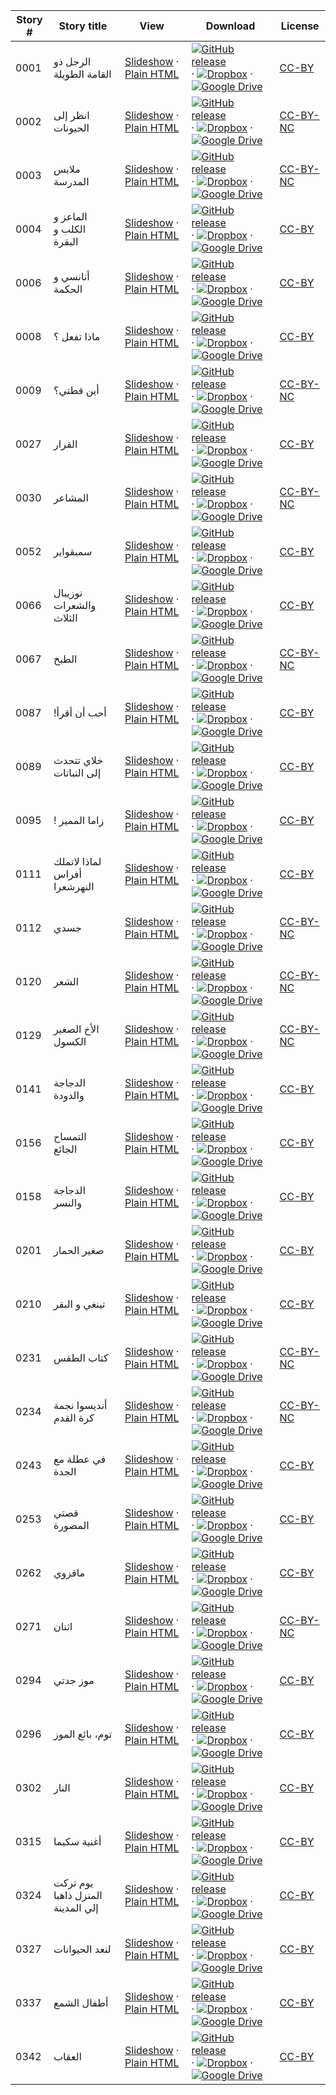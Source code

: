 Story # | Story title | View | Download | License
-------- | -----------  |:-------:| ---------------- | -------
0001 | الرجل ذو القامة الطويلة | <a href="https://global-asp.github.io/stories/ar/0001_الرجل-ذو-القامة-الطويلة_slides.html" target="_blank">Slideshow</a> · [Plain HTML](https://global-asp.github.io/stories/ar/0001_الرجل-ذو-القامة-الطويلة.html) | [![GitHub release](https://cloud.githubusercontent.com/assets/9295750/9483128/0e089e5e-4b51-11e5-98ca-6da5cef156a7.png "GitHub release")]() · [![Dropbox](https://cloud.githubusercontent.com/assets/9295750/10150606/3f5ae2dc-65f5-11e5-8f63-841c51cc1cde.png "Dropbox")]() · [![Google Drive](https://cloud.githubusercontent.com/assets/9295750/9473522/1d6fdde4-4b10-11e5-98f5-aa6c6b04a08e.png "Google Drive")](https://drive.google.com/open?id=0B59ZADK9EsbsUTkwTGRHUVRXb3M) | [CC-BY](https://creativecommons.org/licenses/by/3.0/)
0002 | انظر إلى الحيونات | <a href="https://global-asp.github.io/stories/ar/0002_انظر-إلى-الحيونات_slides.html" target="_blank">Slideshow</a> · [Plain HTML](https://global-asp.github.io/stories/ar/0002_انظر-إلى-الحيونات.html) | [![GitHub release](https://cloud.githubusercontent.com/assets/9295750/9483128/0e089e5e-4b51-11e5-98ca-6da5cef156a7.png "GitHub release")]() · [![Dropbox](https://cloud.githubusercontent.com/assets/9295750/10150606/3f5ae2dc-65f5-11e5-8f63-841c51cc1cde.png "Dropbox")]() · [![Google Drive](https://cloud.githubusercontent.com/assets/9295750/9473522/1d6fdde4-4b10-11e5-98f5-aa6c6b04a08e.png "Google Drive")](https://drive.google.com/open?id=0B59ZADK9EsbsUTkwTGRHUVRXb3M) | [CC-BY-NC](http://creativecommons.org/licenses/by-nc/3.0/)
0003 | ملابس المدرسة | <a href="https://global-asp.github.io/stories/ar/0003_ملابس-المدرسة_slides.html" target="_blank">Slideshow</a> · [Plain HTML](https://global-asp.github.io/stories/ar/0003_ملابس-المدرسة.html) | [![GitHub release](https://cloud.githubusercontent.com/assets/9295750/9483128/0e089e5e-4b51-11e5-98ca-6da5cef156a7.png "GitHub release")]() · [![Dropbox](https://cloud.githubusercontent.com/assets/9295750/10150606/3f5ae2dc-65f5-11e5-8f63-841c51cc1cde.png "Dropbox")]() · [![Google Drive](https://cloud.githubusercontent.com/assets/9295750/9473522/1d6fdde4-4b10-11e5-98f5-aa6c6b04a08e.png "Google Drive")](https://drive.google.com/open?id=0B59ZADK9EsbsUTkwTGRHUVRXb3M) | [CC-BY-NC](http://creativecommons.org/licenses/by-nc/3.0/)
0004 | الماعز و الكلب و البقرة | <a href="https://global-asp.github.io/stories/ar/0004_الماعز-و-الكلب-و-البقرة_slides.html" target="_blank">Slideshow</a> · [Plain HTML](https://global-asp.github.io/stories/ar/0004_الماعز-و-الكلب-و-البقرة.html) | [![GitHub release](https://cloud.githubusercontent.com/assets/9295750/9483128/0e089e5e-4b51-11e5-98ca-6da5cef156a7.png "GitHub release")]() · [![Dropbox](https://cloud.githubusercontent.com/assets/9295750/10150606/3f5ae2dc-65f5-11e5-8f63-841c51cc1cde.png "Dropbox")]() · [![Google Drive](https://cloud.githubusercontent.com/assets/9295750/9473522/1d6fdde4-4b10-11e5-98f5-aa6c6b04a08e.png "Google Drive")](https://drive.google.com/open?id=0B59ZADK9EsbsUTkwTGRHUVRXb3M) | [CC-BY](https://creativecommons.org/licenses/by/3.0/)
0006 | أنانسي و الحكمة | <a href="https://global-asp.github.io/stories/ar/0006_أنانسي-و-الحكمة_slides.html" target="_blank">Slideshow</a> · [Plain HTML](https://global-asp.github.io/stories/ar/0006_أنانسي-و-الحكمة.html) | [![GitHub release](https://cloud.githubusercontent.com/assets/9295750/9483128/0e089e5e-4b51-11e5-98ca-6da5cef156a7.png "GitHub release")]() · [![Dropbox](https://cloud.githubusercontent.com/assets/9295750/10150606/3f5ae2dc-65f5-11e5-8f63-841c51cc1cde.png "Dropbox")]() · [![Google Drive](https://cloud.githubusercontent.com/assets/9295750/9473522/1d6fdde4-4b10-11e5-98f5-aa6c6b04a08e.png "Google Drive")](https://drive.google.com/open?id=0B59ZADK9EsbsUTkwTGRHUVRXb3M) | [CC-BY](https://creativecommons.org/licenses/by/3.0/)
0008 | ماذا تفعل ؟ | <a href="https://global-asp.github.io/stories/ar/0008_ماذا-تفعل_slides.html" target="_blank">Slideshow</a> · [Plain HTML](https://global-asp.github.io/stories/ar/0008_ماذا-تفعل.html) | [![GitHub release](https://cloud.githubusercontent.com/assets/9295750/9483128/0e089e5e-4b51-11e5-98ca-6da5cef156a7.png "GitHub release")]() · [![Dropbox](https://cloud.githubusercontent.com/assets/9295750/10150606/3f5ae2dc-65f5-11e5-8f63-841c51cc1cde.png "Dropbox")]() · [![Google Drive](https://cloud.githubusercontent.com/assets/9295750/9473522/1d6fdde4-4b10-11e5-98f5-aa6c6b04a08e.png "Google Drive")](https://drive.google.com/open?id=0B59ZADK9EsbsUTkwTGRHUVRXb3M) | [CC-BY](https://creativecommons.org/licenses/by/3.0/)
0009 | أين قطتي؟ | <a href="https://global-asp.github.io/stories/ar/0009_أين-قطتي؟_slides.html" target="_blank">Slideshow</a> · [Plain HTML](https://global-asp.github.io/stories/ar/0009_أين-قطتي؟.html) | [![GitHub release](https://cloud.githubusercontent.com/assets/9295750/9483128/0e089e5e-4b51-11e5-98ca-6da5cef156a7.png "GitHub release")]() · [![Dropbox](https://cloud.githubusercontent.com/assets/9295750/10150606/3f5ae2dc-65f5-11e5-8f63-841c51cc1cde.png "Dropbox")]() · [![Google Drive](https://cloud.githubusercontent.com/assets/9295750/9473522/1d6fdde4-4b10-11e5-98f5-aa6c6b04a08e.png "Google Drive")](https://drive.google.com/open?id=0B59ZADK9EsbsUTkwTGRHUVRXb3M) | [CC-BY-NC](http://creativecommons.org/licenses/by-nc/3.0/)
0027 | القرار | <a href="https://global-asp.github.io/stories/ar/0027_القرار_slides.html" target="_blank">Slideshow</a> · [Plain HTML](https://global-asp.github.io/stories/ar/0027_القرار.html) | [![GitHub release](https://cloud.githubusercontent.com/assets/9295750/9483128/0e089e5e-4b51-11e5-98ca-6da5cef156a7.png "GitHub release")]() · [![Dropbox](https://cloud.githubusercontent.com/assets/9295750/10150606/3f5ae2dc-65f5-11e5-8f63-841c51cc1cde.png "Dropbox")]() · [![Google Drive](https://cloud.githubusercontent.com/assets/9295750/9473522/1d6fdde4-4b10-11e5-98f5-aa6c6b04a08e.png "Google Drive")](https://drive.google.com/open?id=0B59ZADK9EsbsUTkwTGRHUVRXb3M) | [CC-BY](https://creativecommons.org/licenses/by/3.0/)
0030 | المشاعر | <a href="https://global-asp.github.io/stories/ar/0030_المشاعر_slides.html" target="_blank">Slideshow</a> · [Plain HTML](https://global-asp.github.io/stories/ar/0030_المشاعر.html) | [![GitHub release](https://cloud.githubusercontent.com/assets/9295750/9483128/0e089e5e-4b51-11e5-98ca-6da5cef156a7.png "GitHub release")]() · [![Dropbox](https://cloud.githubusercontent.com/assets/9295750/10150606/3f5ae2dc-65f5-11e5-8f63-841c51cc1cde.png "Dropbox")]() · [![Google Drive](https://cloud.githubusercontent.com/assets/9295750/9473522/1d6fdde4-4b10-11e5-98f5-aa6c6b04a08e.png "Google Drive")](https://drive.google.com/open?id=0B59ZADK9EsbsUTkwTGRHUVRXb3M) | [CC-BY-NC](http://creativecommons.org/licenses/by-nc/3.0/)
0052 | سمبقواير | <a href="https://global-asp.github.io/stories/ar/0052_سمبقواير_slides.html" target="_blank">Slideshow</a> · [Plain HTML](https://global-asp.github.io/stories/ar/0052_سمبقواير.html) | [![GitHub release](https://cloud.githubusercontent.com/assets/9295750/9483128/0e089e5e-4b51-11e5-98ca-6da5cef156a7.png "GitHub release")]() · [![Dropbox](https://cloud.githubusercontent.com/assets/9295750/10150606/3f5ae2dc-65f5-11e5-8f63-841c51cc1cde.png "Dropbox")]() · [![Google Drive](https://cloud.githubusercontent.com/assets/9295750/9473522/1d6fdde4-4b10-11e5-98f5-aa6c6b04a08e.png "Google Drive")](https://drive.google.com/open?id=0B59ZADK9EsbsUTkwTGRHUVRXb3M) | [CC-BY](https://creativecommons.org/licenses/by/3.0/)
0066 | نوزيبال والشعرات الثلاث | <a href="https://global-asp.github.io/stories/ar/0066_نوزيبال-والشعرات-الثلاث_slides.html" target="_blank">Slideshow</a> · [Plain HTML](https://global-asp.github.io/stories/ar/0066_نوزيبال-والشعرات-الثلاث.html) | [![GitHub release](https://cloud.githubusercontent.com/assets/9295750/9483128/0e089e5e-4b51-11e5-98ca-6da5cef156a7.png "GitHub release")]() · [![Dropbox](https://cloud.githubusercontent.com/assets/9295750/10150606/3f5ae2dc-65f5-11e5-8f63-841c51cc1cde.png "Dropbox")]() · [![Google Drive](https://cloud.githubusercontent.com/assets/9295750/9473522/1d6fdde4-4b10-11e5-98f5-aa6c6b04a08e.png "Google Drive")](https://drive.google.com/open?id=0B59ZADK9EsbsUTkwTGRHUVRXb3M) | [CC-BY](https://creativecommons.org/licenses/by/3.0/)
0067 | الطبخ | <a href="https://global-asp.github.io/stories/ar/0067_الطبخ_slides.html" target="_blank">Slideshow</a> · [Plain HTML](https://global-asp.github.io/stories/ar/0067_الطبخ.html) | [![GitHub release](https://cloud.githubusercontent.com/assets/9295750/9483128/0e089e5e-4b51-11e5-98ca-6da5cef156a7.png "GitHub release")]() · [![Dropbox](https://cloud.githubusercontent.com/assets/9295750/10150606/3f5ae2dc-65f5-11e5-8f63-841c51cc1cde.png "Dropbox")]() · [![Google Drive](https://cloud.githubusercontent.com/assets/9295750/9473522/1d6fdde4-4b10-11e5-98f5-aa6c6b04a08e.png "Google Drive")](https://drive.google.com/open?id=0B59ZADK9EsbsUTkwTGRHUVRXb3M) | [CC-BY-NC](http://creativecommons.org/licenses/by-nc/3.0/)
0087 | !أحب أن أقرأ | <a href="https://global-asp.github.io/stories/ar/0087_-أحب-أن-أقرأ_slides.html" target="_blank">Slideshow</a> · [Plain HTML](https://global-asp.github.io/stories/ar/0087_-أحب-أن-أقرأ.html) | [![GitHub release](https://cloud.githubusercontent.com/assets/9295750/9483128/0e089e5e-4b51-11e5-98ca-6da5cef156a7.png "GitHub release")]() · [![Dropbox](https://cloud.githubusercontent.com/assets/9295750/10150606/3f5ae2dc-65f5-11e5-8f63-841c51cc1cde.png "Dropbox")]() · [![Google Drive](https://cloud.githubusercontent.com/assets/9295750/9473522/1d6fdde4-4b10-11e5-98f5-aa6c6b04a08e.png "Google Drive")](https://drive.google.com/open?id=0B59ZADK9EsbsUTkwTGRHUVRXb3M) | [CC-BY](https://creativecommons.org/licenses/by/3.0/)
0089 | خلاي تتحدث إلى النباتات | <a href="https://global-asp.github.io/stories/ar/0089_خلاي-تتحدث-إلى-النباتات_slides.html" target="_blank">Slideshow</a> · [Plain HTML](https://global-asp.github.io/stories/ar/0089_خلاي-تتحدث-إلى-النباتات.html) | [![GitHub release](https://cloud.githubusercontent.com/assets/9295750/9483128/0e089e5e-4b51-11e5-98ca-6da5cef156a7.png "GitHub release")]() · [![Dropbox](https://cloud.githubusercontent.com/assets/9295750/10150606/3f5ae2dc-65f5-11e5-8f63-841c51cc1cde.png "Dropbox")]() · [![Google Drive](https://cloud.githubusercontent.com/assets/9295750/9473522/1d6fdde4-4b10-11e5-98f5-aa6c6b04a08e.png "Google Drive")](https://drive.google.com/open?id=0B59ZADK9EsbsUTkwTGRHUVRXb3M) | [CC-BY](https://creativecommons.org/licenses/by/3.0/)
0095 | ! زاما المميز | <a href="https://global-asp.github.io/stories/ar/0095_-زاما-المميز_slides.html" target="_blank">Slideshow</a> · [Plain HTML](https://global-asp.github.io/stories/ar/0095_-زاما-المميز.html) | [![GitHub release](https://cloud.githubusercontent.com/assets/9295750/9483128/0e089e5e-4b51-11e5-98ca-6da5cef156a7.png "GitHub release")]() · [![Dropbox](https://cloud.githubusercontent.com/assets/9295750/10150606/3f5ae2dc-65f5-11e5-8f63-841c51cc1cde.png "Dropbox")]() · [![Google Drive](https://cloud.githubusercontent.com/assets/9295750/9473522/1d6fdde4-4b10-11e5-98f5-aa6c6b04a08e.png "Google Drive")](https://drive.google.com/open?id=0B59ZADK9EsbsUTkwTGRHUVRXb3M) | [CC-BY](https://creativecommons.org/licenses/by/3.0/)
0111 | لماذا لاتملك أفراس النهرشعرا | <a href="https://global-asp.github.io/stories/ar/0111_لماذا-لاتملك-أفراس-النهرشعرا_slides.html" target="_blank">Slideshow</a> · [Plain HTML](https://global-asp.github.io/stories/ar/0111_لماذا-لاتملك-أفراس-النهرشعرا.html) | [![GitHub release](https://cloud.githubusercontent.com/assets/9295750/9483128/0e089e5e-4b51-11e5-98ca-6da5cef156a7.png "GitHub release")]() · [![Dropbox](https://cloud.githubusercontent.com/assets/9295750/10150606/3f5ae2dc-65f5-11e5-8f63-841c51cc1cde.png "Dropbox")]() · [![Google Drive](https://cloud.githubusercontent.com/assets/9295750/9473522/1d6fdde4-4b10-11e5-98f5-aa6c6b04a08e.png "Google Drive")](https://drive.google.com/open?id=0B59ZADK9EsbsUTkwTGRHUVRXb3M) | [CC-BY](https://creativecommons.org/licenses/by/3.0/)
0112 | جسدي | <a href="https://global-asp.github.io/stories/ar/0112_جسدي_slides.html" target="_blank">Slideshow</a> · [Plain HTML](https://global-asp.github.io/stories/ar/0112_جسدي.html) | [![GitHub release](https://cloud.githubusercontent.com/assets/9295750/9483128/0e089e5e-4b51-11e5-98ca-6da5cef156a7.png "GitHub release")]() · [![Dropbox](https://cloud.githubusercontent.com/assets/9295750/10150606/3f5ae2dc-65f5-11e5-8f63-841c51cc1cde.png "Dropbox")]() · [![Google Drive](https://cloud.githubusercontent.com/assets/9295750/9473522/1d6fdde4-4b10-11e5-98f5-aa6c6b04a08e.png "Google Drive")](https://drive.google.com/open?id=0B59ZADK9EsbsUTkwTGRHUVRXb3M) | [CC-BY-NC](http://creativecommons.org/licenses/by-nc/3.0/)
0120 | الشعر | <a href="https://global-asp.github.io/stories/ar/0120_الشعر_slides.html" target="_blank">Slideshow</a> · [Plain HTML](https://global-asp.github.io/stories/ar/0120_الشعر.html) | [![GitHub release](https://cloud.githubusercontent.com/assets/9295750/9483128/0e089e5e-4b51-11e5-98ca-6da5cef156a7.png "GitHub release")]() · [![Dropbox](https://cloud.githubusercontent.com/assets/9295750/10150606/3f5ae2dc-65f5-11e5-8f63-841c51cc1cde.png "Dropbox")]() · [![Google Drive](https://cloud.githubusercontent.com/assets/9295750/9473522/1d6fdde4-4b10-11e5-98f5-aa6c6b04a08e.png "Google Drive")](https://drive.google.com/open?id=0B59ZADK9EsbsUTkwTGRHUVRXb3M) | [CC-BY-NC](http://creativecommons.org/licenses/by-nc/3.0/)
0129 | الأخ الصغير الكسول | <a href="https://global-asp.github.io/stories/ar/0129_الأخ-الصغير-الكسول_slides.html" target="_blank">Slideshow</a> · [Plain HTML](https://global-asp.github.io/stories/ar/0129_الأخ-الصغير-الكسول.html) | [![GitHub release](https://cloud.githubusercontent.com/assets/9295750/9483128/0e089e5e-4b51-11e5-98ca-6da5cef156a7.png "GitHub release")]() · [![Dropbox](https://cloud.githubusercontent.com/assets/9295750/10150606/3f5ae2dc-65f5-11e5-8f63-841c51cc1cde.png "Dropbox")]() · [![Google Drive](https://cloud.githubusercontent.com/assets/9295750/9473522/1d6fdde4-4b10-11e5-98f5-aa6c6b04a08e.png "Google Drive")](https://drive.google.com/open?id=0B59ZADK9EsbsUTkwTGRHUVRXb3M) | [CC-BY-NC](http://creativecommons.org/licenses/by-nc/3.0/)
0141 | الدجاجة والدودة | <a href="https://global-asp.github.io/stories/ar/0141_-الدجاجة-والدودة-_slides.html" target="_blank">Slideshow</a> · [Plain HTML](https://global-asp.github.io/stories/ar/0141_-الدجاجة-والدودة-.html) | [![GitHub release](https://cloud.githubusercontent.com/assets/9295750/9483128/0e089e5e-4b51-11e5-98ca-6da5cef156a7.png "GitHub release")]() · [![Dropbox](https://cloud.githubusercontent.com/assets/9295750/10150606/3f5ae2dc-65f5-11e5-8f63-841c51cc1cde.png "Dropbox")]() · [![Google Drive](https://cloud.githubusercontent.com/assets/9295750/9473522/1d6fdde4-4b10-11e5-98f5-aa6c6b04a08e.png "Google Drive")](https://drive.google.com/open?id=0B59ZADK9EsbsUTkwTGRHUVRXb3M) | [CC-BY](https://creativecommons.org/licenses/by/3.0/)
0156 | التمساح الجائع | <a href="https://global-asp.github.io/stories/ar/0156_التمساح-الجائع_slides.html" target="_blank">Slideshow</a> · [Plain HTML](https://global-asp.github.io/stories/ar/0156_التمساح-الجائع.html) | [![GitHub release](https://cloud.githubusercontent.com/assets/9295750/9483128/0e089e5e-4b51-11e5-98ca-6da5cef156a7.png "GitHub release")]() · [![Dropbox](https://cloud.githubusercontent.com/assets/9295750/10150606/3f5ae2dc-65f5-11e5-8f63-841c51cc1cde.png "Dropbox")]() · [![Google Drive](https://cloud.githubusercontent.com/assets/9295750/9473522/1d6fdde4-4b10-11e5-98f5-aa6c6b04a08e.png "Google Drive")](https://drive.google.com/open?id=0B59ZADK9EsbsUTkwTGRHUVRXb3M) | [CC-BY](https://creativecommons.org/licenses/by/3.0/)
0158 | الدجاجة والنسر | <a href="https://global-asp.github.io/stories/ar/0158_الدجاجة-والنسر_slides.html" target="_blank">Slideshow</a> · [Plain HTML](https://global-asp.github.io/stories/ar/0158_الدجاجة-والنسر.html) | [![GitHub release](https://cloud.githubusercontent.com/assets/9295750/9483128/0e089e5e-4b51-11e5-98ca-6da5cef156a7.png "GitHub release")]() · [![Dropbox](https://cloud.githubusercontent.com/assets/9295750/10150606/3f5ae2dc-65f5-11e5-8f63-841c51cc1cde.png "Dropbox")]() · [![Google Drive](https://cloud.githubusercontent.com/assets/9295750/9473522/1d6fdde4-4b10-11e5-98f5-aa6c6b04a08e.png "Google Drive")](https://drive.google.com/open?id=0B59ZADK9EsbsUTkwTGRHUVRXb3M) | [CC-BY](https://creativecommons.org/licenses/by/3.0/)
0201 | صغير الحمار | <a href="https://global-asp.github.io/stories/ar/0201_صغير-الحمار_slides.html" target="_blank">Slideshow</a> · [Plain HTML](https://global-asp.github.io/stories/ar/0201_صغير-الحمار.html) | [![GitHub release](https://cloud.githubusercontent.com/assets/9295750/9483128/0e089e5e-4b51-11e5-98ca-6da5cef156a7.png "GitHub release")]() · [![Dropbox](https://cloud.githubusercontent.com/assets/9295750/10150606/3f5ae2dc-65f5-11e5-8f63-841c51cc1cde.png "Dropbox")]() · [![Google Drive](https://cloud.githubusercontent.com/assets/9295750/9473522/1d6fdde4-4b10-11e5-98f5-aa6c6b04a08e.png "Google Drive")](https://drive.google.com/open?id=0B59ZADK9EsbsUTkwTGRHUVRXb3M) | [CC-BY](https://creativecommons.org/licenses/by/3.0/)
0210 | تينغي و البقر | <a href="https://global-asp.github.io/stories/ar/0210_تينغي-و-البقر_slides.html" target="_blank">Slideshow</a> · [Plain HTML](https://global-asp.github.io/stories/ar/0210_تينغي-و-البقر.html) | [![GitHub release](https://cloud.githubusercontent.com/assets/9295750/9483128/0e089e5e-4b51-11e5-98ca-6da5cef156a7.png "GitHub release")]() · [![Dropbox](https://cloud.githubusercontent.com/assets/9295750/10150606/3f5ae2dc-65f5-11e5-8f63-841c51cc1cde.png "Dropbox")]() · [![Google Drive](https://cloud.githubusercontent.com/assets/9295750/9473522/1d6fdde4-4b10-11e5-98f5-aa6c6b04a08e.png "Google Drive")](https://drive.google.com/open?id=0B59ZADK9EsbsUTkwTGRHUVRXb3M) | [CC-BY](https://creativecommons.org/licenses/by/3.0/)
0231 | كتاب الطقس | <a href="https://global-asp.github.io/stories/ar/0231_كتاب-الطقس_slides.html" target="_blank">Slideshow</a> · [Plain HTML](https://global-asp.github.io/stories/ar/0231_كتاب-الطقس.html) | [![GitHub release](https://cloud.githubusercontent.com/assets/9295750/9483128/0e089e5e-4b51-11e5-98ca-6da5cef156a7.png "GitHub release")]() · [![Dropbox](https://cloud.githubusercontent.com/assets/9295750/10150606/3f5ae2dc-65f5-11e5-8f63-841c51cc1cde.png "Dropbox")]() · [![Google Drive](https://cloud.githubusercontent.com/assets/9295750/9473522/1d6fdde4-4b10-11e5-98f5-aa6c6b04a08e.png "Google Drive")](https://drive.google.com/open?id=0B59ZADK9EsbsUTkwTGRHUVRXb3M) | [CC-BY-NC](http://creativecommons.org/licenses/by-nc/3.0/)
0234 | أنديسوا نجمة كرة القدم | <a href="https://global-asp.github.io/stories/ar/0234_أنديسوا-نجمة-كرة-القدم_slides.html" target="_blank">Slideshow</a> · [Plain HTML](https://global-asp.github.io/stories/ar/0234_أنديسوا-نجمة-كرة-القدم.html) | [![GitHub release](https://cloud.githubusercontent.com/assets/9295750/9483128/0e089e5e-4b51-11e5-98ca-6da5cef156a7.png "GitHub release")]() · [![Dropbox](https://cloud.githubusercontent.com/assets/9295750/10150606/3f5ae2dc-65f5-11e5-8f63-841c51cc1cde.png "Dropbox")]() · [![Google Drive](https://cloud.githubusercontent.com/assets/9295750/9473522/1d6fdde4-4b10-11e5-98f5-aa6c6b04a08e.png "Google Drive")](https://drive.google.com/open?id=0B59ZADK9EsbsUTkwTGRHUVRXb3M) | [CC-BY-NC](http://creativecommons.org/licenses/by-nc/3.0/)
0243 | في عطلة مع الجدة | <a href="https://global-asp.github.io/stories/ar/0243_في-عطلة-مع-الجدة_slides.html" target="_blank">Slideshow</a> · [Plain HTML](https://global-asp.github.io/stories/ar/0243_في-عطلة-مع-الجدة.html) | [![GitHub release](https://cloud.githubusercontent.com/assets/9295750/9483128/0e089e5e-4b51-11e5-98ca-6da5cef156a7.png "GitHub release")]() · [![Dropbox](https://cloud.githubusercontent.com/assets/9295750/10150606/3f5ae2dc-65f5-11e5-8f63-841c51cc1cde.png "Dropbox")]() · [![Google Drive](https://cloud.githubusercontent.com/assets/9295750/9473522/1d6fdde4-4b10-11e5-98f5-aa6c6b04a08e.png "Google Drive")](https://drive.google.com/open?id=0B59ZADK9EsbsUTkwTGRHUVRXb3M) | [CC-BY](https://creativecommons.org/licenses/by/3.0/)
0253 | قصتي المصورة | <a href="https://global-asp.github.io/stories/ar/0253_قصتي-المصورة_slides.html" target="_blank">Slideshow</a> · [Plain HTML](https://global-asp.github.io/stories/ar/0253_قصتي-المصورة.html) | [![GitHub release](https://cloud.githubusercontent.com/assets/9295750/9483128/0e089e5e-4b51-11e5-98ca-6da5cef156a7.png "GitHub release")]() · [![Dropbox](https://cloud.githubusercontent.com/assets/9295750/10150606/3f5ae2dc-65f5-11e5-8f63-841c51cc1cde.png "Dropbox")]() · [![Google Drive](https://cloud.githubusercontent.com/assets/9295750/9473522/1d6fdde4-4b10-11e5-98f5-aa6c6b04a08e.png "Google Drive")](https://drive.google.com/open?id=0B59ZADK9EsbsUTkwTGRHUVRXb3M) | [CC-BY](https://creativecommons.org/licenses/by/3.0/)
0262 | ماقزوي | <a href="https://global-asp.github.io/stories/ar/0262_ماقزوي_slides.html" target="_blank">Slideshow</a> · [Plain HTML](https://global-asp.github.io/stories/ar/0262_ماقزوي.html) | [![GitHub release](https://cloud.githubusercontent.com/assets/9295750/9483128/0e089e5e-4b51-11e5-98ca-6da5cef156a7.png "GitHub release")]() · [![Dropbox](https://cloud.githubusercontent.com/assets/9295750/10150606/3f5ae2dc-65f5-11e5-8f63-841c51cc1cde.png "Dropbox")]() · [![Google Drive](https://cloud.githubusercontent.com/assets/9295750/9473522/1d6fdde4-4b10-11e5-98f5-aa6c6b04a08e.png "Google Drive")](https://drive.google.com/open?id=0B59ZADK9EsbsUTkwTGRHUVRXb3M) | [CC-BY](https://creativecommons.org/licenses/by/3.0/)
0271 | اثنان | <a href="https://global-asp.github.io/stories/ar/0271_اثنان_slides.html" target="_blank">Slideshow</a> · [Plain HTML](https://global-asp.github.io/stories/ar/0271_اثنان.html) | [![GitHub release](https://cloud.githubusercontent.com/assets/9295750/9483128/0e089e5e-4b51-11e5-98ca-6da5cef156a7.png "GitHub release")]() · [![Dropbox](https://cloud.githubusercontent.com/assets/9295750/10150606/3f5ae2dc-65f5-11e5-8f63-841c51cc1cde.png "Dropbox")]() · [![Google Drive](https://cloud.githubusercontent.com/assets/9295750/9473522/1d6fdde4-4b10-11e5-98f5-aa6c6b04a08e.png "Google Drive")](https://drive.google.com/open?id=0B59ZADK9EsbsUTkwTGRHUVRXb3M) | [CC-BY-NC](http://creativecommons.org/licenses/by-nc/3.0/)
0294 | موز جدتي | <a href="https://global-asp.github.io/stories/ar/0294_موز-جدتي_slides.html" target="_blank">Slideshow</a> · [Plain HTML](https://global-asp.github.io/stories/ar/0294_موز-جدتي.html) | [![GitHub release](https://cloud.githubusercontent.com/assets/9295750/9483128/0e089e5e-4b51-11e5-98ca-6da5cef156a7.png "GitHub release")]() · [![Dropbox](https://cloud.githubusercontent.com/assets/9295750/10150606/3f5ae2dc-65f5-11e5-8f63-841c51cc1cde.png "Dropbox")]() · [![Google Drive](https://cloud.githubusercontent.com/assets/9295750/9473522/1d6fdde4-4b10-11e5-98f5-aa6c6b04a08e.png "Google Drive")](https://drive.google.com/open?id=0B59ZADK9EsbsUTkwTGRHUVRXb3M) | [CC-BY](https://creativecommons.org/licenses/by/3.0/)
0296 | توم، بائع الموز | <a href="https://global-asp.github.io/stories/ar/0296_توم،-بائع-الموز_slides.html" target="_blank">Slideshow</a> · [Plain HTML](https://global-asp.github.io/stories/ar/0296_توم،-بائع-الموز.html) | [![GitHub release](https://cloud.githubusercontent.com/assets/9295750/9483128/0e089e5e-4b51-11e5-98ca-6da5cef156a7.png "GitHub release")]() · [![Dropbox](https://cloud.githubusercontent.com/assets/9295750/10150606/3f5ae2dc-65f5-11e5-8f63-841c51cc1cde.png "Dropbox")]() · [![Google Drive](https://cloud.githubusercontent.com/assets/9295750/9473522/1d6fdde4-4b10-11e5-98f5-aa6c6b04a08e.png "Google Drive")](https://drive.google.com/open?id=0B59ZADK9EsbsUTkwTGRHUVRXb3M) | [CC-BY](https://creativecommons.org/licenses/by/3.0/)
0302 | النار | <a href="https://global-asp.github.io/stories/ar/0302_النار_slides.html" target="_blank">Slideshow</a> · [Plain HTML](https://global-asp.github.io/stories/ar/0302_النار.html) | [![GitHub release](https://cloud.githubusercontent.com/assets/9295750/9483128/0e089e5e-4b51-11e5-98ca-6da5cef156a7.png "GitHub release")]() · [![Dropbox](https://cloud.githubusercontent.com/assets/9295750/10150606/3f5ae2dc-65f5-11e5-8f63-841c51cc1cde.png "Dropbox")]() · [![Google Drive](https://cloud.githubusercontent.com/assets/9295750/9473522/1d6fdde4-4b10-11e5-98f5-aa6c6b04a08e.png "Google Drive")](https://drive.google.com/open?id=0B59ZADK9EsbsUTkwTGRHUVRXb3M) | [CC-BY](https://creativecommons.org/licenses/by/3.0/)
0315 | أغنية سكيما | <a href="https://global-asp.github.io/stories/ar/0315_أغنية-سكيما_slides.html" target="_blank">Slideshow</a> · [Plain HTML](https://global-asp.github.io/stories/ar/0315_أغنية-سكيما.html) | [![GitHub release](https://cloud.githubusercontent.com/assets/9295750/9483128/0e089e5e-4b51-11e5-98ca-6da5cef156a7.png "GitHub release")]() · [![Dropbox](https://cloud.githubusercontent.com/assets/9295750/10150606/3f5ae2dc-65f5-11e5-8f63-841c51cc1cde.png "Dropbox")]() · [![Google Drive](https://cloud.githubusercontent.com/assets/9295750/9473522/1d6fdde4-4b10-11e5-98f5-aa6c6b04a08e.png "Google Drive")](https://drive.google.com/open?id=0B59ZADK9EsbsUTkwTGRHUVRXb3M) | [CC-BY](https://creativecommons.org/licenses/by/3.0/)
0324 | يوم تركت المنزل ذاهبا إلي المدينة | <a href="https://global-asp.github.io/stories/ar/0324_يوم-تركت-المنزل-ذاهبا-إلي-المدينة_slides.html" target="_blank">Slideshow</a> · [Plain HTML](https://global-asp.github.io/stories/ar/0324_يوم-تركت-المنزل-ذاهبا-إلي-المدينة.html) | [![GitHub release](https://cloud.githubusercontent.com/assets/9295750/9483128/0e089e5e-4b51-11e5-98ca-6da5cef156a7.png "GitHub release")]() · [![Dropbox](https://cloud.githubusercontent.com/assets/9295750/10150606/3f5ae2dc-65f5-11e5-8f63-841c51cc1cde.png "Dropbox")]() · [![Google Drive](https://cloud.githubusercontent.com/assets/9295750/9473522/1d6fdde4-4b10-11e5-98f5-aa6c6b04a08e.png "Google Drive")](https://drive.google.com/open?id=0B59ZADK9EsbsUTkwTGRHUVRXb3M) | [CC-BY](https://creativecommons.org/licenses/by/3.0/)
0327 | لنعد الحيوانات | <a href="https://global-asp.github.io/stories/ar/0327_لنعد-الحيوانات_slides.html" target="_blank">Slideshow</a> · [Plain HTML](https://global-asp.github.io/stories/ar/0327_لنعد-الحيوانات.html) | [![GitHub release](https://cloud.githubusercontent.com/assets/9295750/9483128/0e089e5e-4b51-11e5-98ca-6da5cef156a7.png "GitHub release")]() · [![Dropbox](https://cloud.githubusercontent.com/assets/9295750/10150606/3f5ae2dc-65f5-11e5-8f63-841c51cc1cde.png "Dropbox")]() · [![Google Drive](https://cloud.githubusercontent.com/assets/9295750/9473522/1d6fdde4-4b10-11e5-98f5-aa6c6b04a08e.png "Google Drive")](https://drive.google.com/open?id=0B59ZADK9EsbsUTkwTGRHUVRXb3M) | [CC-BY](https://creativecommons.org/licenses/by/3.0/)
0337 | أطفال الشمع | <a href="https://global-asp.github.io/stories/ar/0337_أطفال-الشمع_slides.html" target="_blank">Slideshow</a> · [Plain HTML](https://global-asp.github.io/stories/ar/0337_أطفال-الشمع.html) | [![GitHub release](https://cloud.githubusercontent.com/assets/9295750/9483128/0e089e5e-4b51-11e5-98ca-6da5cef156a7.png "GitHub release")]() · [![Dropbox](https://cloud.githubusercontent.com/assets/9295750/10150606/3f5ae2dc-65f5-11e5-8f63-841c51cc1cde.png "Dropbox")]() · [![Google Drive](https://cloud.githubusercontent.com/assets/9295750/9473522/1d6fdde4-4b10-11e5-98f5-aa6c6b04a08e.png "Google Drive")](https://drive.google.com/open?id=0B59ZADK9EsbsUTkwTGRHUVRXb3M) | [CC-BY](https://creativecommons.org/licenses/by/3.0/)
0342 | العقاب | <a href="https://global-asp.github.io/stories/ar/0342_العقاب_slides.html" target="_blank">Slideshow</a> · [Plain HTML](https://global-asp.github.io/stories/ar/0342_العقاب.html) | [![GitHub release](https://cloud.githubusercontent.com/assets/9295750/9483128/0e089e5e-4b51-11e5-98ca-6da5cef156a7.png "GitHub release")]() · [![Dropbox](https://cloud.githubusercontent.com/assets/9295750/10150606/3f5ae2dc-65f5-11e5-8f63-841c51cc1cde.png "Dropbox")]() · [![Google Drive](https://cloud.githubusercontent.com/assets/9295750/9473522/1d6fdde4-4b10-11e5-98f5-aa6c6b04a08e.png "Google Drive")](https://drive.google.com/open?id=0B59ZADK9EsbsUTkwTGRHUVRXb3M) | [CC-BY](https://creativecommons.org/licenses/by/3.0/)
